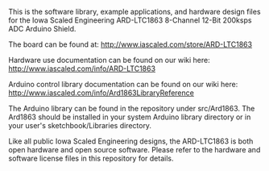 This is the software library, example applications, and hardware design files for the Iowa Scaled Engineering ARD-LTC1863 8-Channel 12-Bit 200ksps ADC Arduino Shield.

The board can be found at:
http://www.iascaled.com/store/ARD-LTC1863

Hardware use documentation can be found on our wiki here:
http://www.iascaled.com/info/ARD-LTC1863

Arduino control library documentation can be found on our wiki here:
http://www.iascaled.com/info/Ard1863LibraryReference

The Arduino library can be found in the repository under src/Ard1863.  The Ard1863 should be installed in your system Arduino library directory or in your user's sketchbook/Libraries directory.

Like all public Iowa Scaled Engineering designs, the ARD-LTC1863 is both open hardware and open source software.  Please refer to the hardware and software license files in this repository for details.
